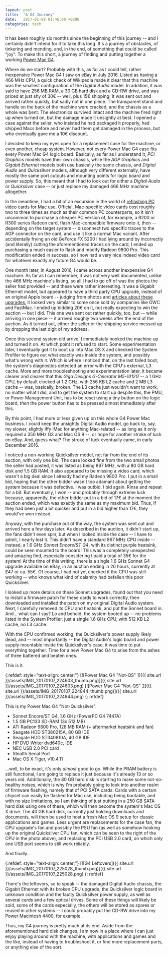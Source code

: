 ```yaml
---
layout: post
title:  "A G4 Journey"
date:   2017-01-08 01:46:00 +0200
categories: tech
---
```

It has been roughly six months since the beginning of this journey -- and I certainly didn't intend for it to take this long. It's a journey of obstacles, of tinkering and mending, and, in the end, of something that could be called "joy". To make this short, a journey of finding and putting together a working [Power Mac G4](https://en.wikipedia.org/wiki/Power_Mac_G4).

Where do we start? Probably with this, as far as I could tell, rather inexpensive Power Mac G4 I saw on eBay in July 2016. Listed as having a 466 MHz CPU, a quick check of Wikipedia made it clear that this machine was the smallest configuration of the _Digital Audio_ model. In addition, it was said to have 256 MB RAM, a 30 GB hard disk and a CD-RW drive, and was priced at just shy of 30€ -- well, plus 15€ shipping. It was sent out and arrived rather quickly, but sadly not in one piece. The transparent stand and handle on the back of the machine were cracked, and the chassis as a whole was bent. The electronics survived intact and the machine fired right up when turned on, but the damage made it unsightly at best. I opened a case against the seller, who insisted he had packaged it properly, had shipped Macs before and never had them get damaged in the process, but who eventually gave me a 10€ discount.

I decided to keep my eyes open for a replacement case for the machine, or even another, cheap system. However, not every Power Mac G4 case fits every Power Mac G4 logic board. Basically, as far as I understand it, _PCI Graphics_ models have their own chassis, while the _AGP Graphics_ and _Gigabit Ethernet_ models both use basically the same chassis, and _Digital Audio_ and _Quicksilver_ models, although very different externally, have mostly the same port cutouts and mounting points for logic board and power supply. So, this meant that I had to look out for either a _Digital Audio_ or _Quicksilver_ case -- or just replace my damaged 466 MHz machine altogether.

In the meantime, I had a bit of an excursion in the world of [reflashing PC video cards for Mac use](http://themacelite.wikidot.com/). Official, Mac-specific video cards cost roughly two to three times as much as their common PC counterparts, so it isn't uncommon to purchase a cheaper PC version of, for example, a R200 or R300 series Radeon card, flash Mac-compatible firmware onto it, then -- depending on the target system -- disconnect two specific traces to the AGP connector on the card, and use it like a normal Mac variant. After accidentally frying an old GeForce FX 5200 I had lying around by incorrectly (and literally) cutting the aforementioned traces on the card, I ended up purchasing a much easier to flash and modify Radeon 9800 Pro. This modification ended in success, so I now had a very nice indeed video card for whatever exactly my future G4 would be.

One month later, in August 2016, I came across another inexpensive G4 machine. As far as I can remember, it was not very well documented, unlike the 466 MHz machine's listing, so all I had to go off of was the photos the seller had provided -- and these were rather interesting. It was a Gigabit Ethernet model, but appeared to have a third party CPU upgrade, instead of an original Apple board -- judging from photos and [articles about these upgrades](http://beta.ivc.no/wiki/index.php/PowerMac_G4_Upgrades), it looked very similar to some once sold by companies like OWC and FastMac. I ended up bidding 20€ on it, not really expecting to win the auction -- but I did. This one was sent out rather quickly, too, but -- while arriving in one piece -- it arrived roughly two weeks after the end of the auction. As it turned out, either the seller or the shipping service messed up by dropping the last digit of my address.

Once this second system did arrive, I immediately hooked the machine up and turned it on. At which point it refused to start. Some experimentation later, I eventually got it to boot up into Mac OS X and checked the System Profiler to figure out what exactly was inside the system, and possibly what's wrong with it. Which is where I noticed that, on the last failed boot, the system's diagnostics detected an error with the CPU's external, L3 cache. More and more troubleshooting and experimentation later, it became clearer and clearer that this _Giga Designs G-Celerator M5-1012G_ -- a 1 GHz CPU, by default clocked at 1.2 GHz, with 256 KB L2 cache and 2 MB L3 cache -- was, basically, broken. The L3 cache just wouldn't want to work, no matter what I did, and to get the system to start up despite this, the PMU, or Power Management Unit, has to be reset using a tiny button on the logic board, _then_ the power button has to be pressed almost immediately after this.

By this point, I had more or less given up on this whole G4 Power Mac business. I could keep the unsightly Digital Audio model, go back to, say, my slower, slightly iffy iMac for anything Mac-related -- as long as it only required a 350 MHz G3 and Mac OS 9 --, or hope for another stroke of luck on eBay. And, guess what? The stroke of luck eventually came, in early December 2016.

I noticed a non-working Quicksilver model, not far from the end of its auction, with only one bid. The case looked fine from the two small photos the seller had posted, it was listed as being 867 MHz, with a 80 GB hard disk and 1.5 GB RAM. It also appeared to be missing a video card, which wasn't a big deal since I already had my Radeon 9800 Pro. I put in a small bid, hoping that the other bidder wasn't too adamant about getting the system because it was defective. I was outbid. I bid again. Rinse and repeat for a bit. But eventually, I won -- and probably through extreme luck because, apparently, the other bidder put in a bid of 17€ at the moment the auction ended, which was exactly the same as my maximum bid. Thus, if they had been just a bit quicker and put in a bid higher than 17€, they would've won instead.

Anyway, with the purchase out of the way, the system was sent out and arrived here a few days later. As described in the auction, it didn't start up, the fans didn't even spin, but when I looked inside the case -- I have to admit, I nearly lost it. This didn't have a standard 867 MHz CPU inside -- instead, a 1.6 GHz _Sonnet Encore/ST G4_, with its distinct purple heatsink, could be seen mounted to the board! This was a completely unexpected and amazing find, especially considering I paid a total of 35€ for the system! At the time of this writing, there is a single 1.6 GHz Sonnet G4 upgrade available on eBay, in an auction ending in 20 hours, currently at £47 or ca. 55€. Of course, I had not yet checked if the CPU was still working -- who knows what kind of calamity had befallen this poor Quicksilver.

I looked up more details on these Sonnet upgrades, found out that you need to install a firmware patch for these cards to work correctly, then downloaded and installed the patch on my original Digital Audio system. Next, I carefully removed its CPU and heatsink, and put the Sonnet board in. And... what can I say? Lo and behold, the system booted up -- no problems listed in the System Profiler, just a single 1.6 GHz CPU, with 512 KB L2 cache, no L3 cache.

With the CPU confirmed working, the Quicksilver's power supply likely dead, and -- most importantly -- the Digital Audio's logic board and power supply mountable inside the Quicksilver's case, it was time to put everything together. Time for a new Power Mac G4 to arise from the ashes of three battered and beaten ones.

This is it.

{:refdef: style="text-align: center;"}
[![Power Mac G4 "Not-QS" 1]({{ site.url }}/assets/IMG_20170107_224603_thumb.png)]({{ site.url }}/assets/IMG_20170107_224603.png)
[![Power Mac G4 "Not-QS" 2]({{ site.url }}/assets/IMG_20170107_224844_thumb.png)]({{ site.url }}/assets/IMG_20170107_224844.png)
{: refdef}

This is my Power Mac G4 "Not-Quicksilver".

- Sonnet Encore/ST G4, 1.6 GHz (PowerPC G4 7447A)
- 1.5 GB PC133 SD-RAM (3x 512 MB)
- ATI Radeon 9800 Pro, 128 MB RAM (+ aftermarket heatsink and fan)
- Seagate HDD ST380215A, 80 GB IDE
- Seagate HDD ST340810A, 40 GB IDE
- HP DVD Writer dvd640c, IDE
- NEC USB 2.0 PCI card
- Stealth Serial Port
- Mac OS X Tiger, v10.4.11

...well, to be exact, it's only _almost_ good to go. While the PRAM battery is still functional, I am going to replace it just because it's already 13 or so years old. Additionally, the 80 GB hard disk is starting to make some not-so-healthy noises, which is why I'm probably going to look into another realm of firmware flashing, namely that of PCI SATA cards. Cards with a certain chipset can easily be flashed for Mac use, including being bootable, and with no size limitations, so I am thinking of just putting in a 250 GB SATA hard disk using one of these, which will then become the system's Mac OS X drive. The 40 GB hard disk, currently just holding downloads and documents, will then be used to host a fresh Mac OS 9 setup for classic applications and games. Less urgent are replacements for the case fan, the CPU upgrade's fan and possibly the PSU fan (as well as somehow hooking up the original Quicksilver CPU fan, which can be seen to the right of the CPU in the photo above), and replacing the PCI USB 2.0 card, on which only one USB port seems to still work reliably.

And finally...

{:refdef: style="text-align: center;"}
[![G4 Leftovers]({{ site.url }}/assets/IMG_20170107_225028_thumb.png)]({{ site.url }}/assets/IMG_20170107_225028.png)
{: refdef}

There's the leftovers, so to speak -- the damaged Digital Audio chassis, the Gigabit Ethernet with its broken CPU upgrade, the Quicksilver logic board in unknown condition and the faulty Quicksilver power supply, as well as several cards and a few optical drives. Some of these things will likely be sold, some of the cards especially, the others will be stored as spares or reused in other systems -- I could probably put the CD-RW drive into my Power Macintosh 4400, for example.

Thus, my G4 journey is pretty much at its end. Aside from the aforementioned hard disk changes, I am now in a place where I can just enjoy playing around with the machine, with applications and games and the like, instead of having to troubleshoot it, or find more replacement parts, or anything else of the sort.
